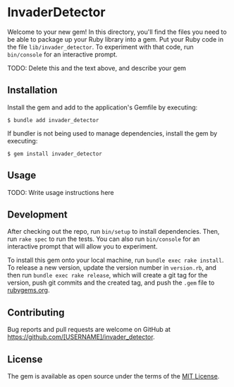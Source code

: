 # InvaderDetector

Welcome to your new gem! In this directory, you'll find the files you need to be able to package up your Ruby library into a gem. Put your Ruby code in the file `lib/invader_detector`. To experiment with that code, run `bin/console` for an interactive prompt.

TODO: Delete this and the text above, and describe your gem

## Installation

Install the gem and add to the application's Gemfile by executing:

    $ bundle add invader_detector

If bundler is not being used to manage dependencies, install the gem by executing:

    $ gem install invader_detector

## Usage

TODO: Write usage instructions here

## Development

After checking out the repo, run `bin/setup` to install dependencies. Then, run `rake spec` to run the tests. You can also run `bin/console` for an interactive prompt that will allow you to experiment.

To install this gem onto your local machine, run `bundle exec rake install`. To release a new version, update the version number in `version.rb`, and then run `bundle exec rake release`, which will create a git tag for the version, push git commits and the created tag, and push the `.gem` file to [rubygems.org](https://rubygems.org).

## Contributing

Bug reports and pull requests are welcome on GitHub at https://github.com/[USERNAME]/invader_detector.

## License

The gem is available as open source under the terms of the [MIT License](https://opensource.org/licenses/MIT).
